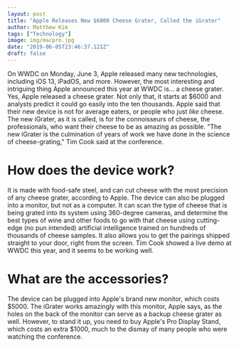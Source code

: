 ```yaml
---
layout: post
title: "Apple Releases New $6000 Cheese Grater, Called the iGrater"
author: Matthew Kim
tags: ["Technology"]
image: img/macpro.jpg
date: "2019-06-05T23:46:37.121Z"
draft: false
---
```


  On WWDC on Monday, June 3, Apple released many new technologies, including iOS 13, iPadOS, and more. However, the most interesting and intriguing thing Apple announced this year at WWDC is... a cheese grater. Yes, Apple released a cheese grater. Not only that, it starts at $6000 and analysts predict it could go easily into the ten thousands. Apple said that their new device is not for average eaters, or people who just *like* cheese. The new iGrater, as it is called, is for the connoisseurs of cheese, the professionals, who want their cheese to be as amazing as possible. "The new iGrater is the culmination of years of work we have done in the science of cheese-grating," Tim Cook said at the conference. 

# How does the device work?

  It is made with food-safe steel, and can cut cheese with the most precision of any cheese grater, according to Apple. The device can also be plugged into a monitor, but not as a computer. It can scan the type of cheese that is being grated into its system using 360-degree cameras, and determine the best types of wine and other foods to go with that cheese using cutting-edge (no pun intended) artificial intelligence trained on hundreds of thousands of cheese samples. It also allows you to get the pairings shipped straight to your door, right from the screen. Tim Cook showed a live demo at WWDC this year, and it seems to be working well. 

# What are the accessories?

  The device can be plugged into Apple's brand new monitor, which costs $5000. The iGrater works amazingly with this monitor, Apple says, as the holes on the back of the monitor can serve as a backup cheese grater as well. However, to stand it up, you need to buy Apple's Pro Display Stand, which costs an extra $1000, much to the dismay of many people who were watching the conference.
